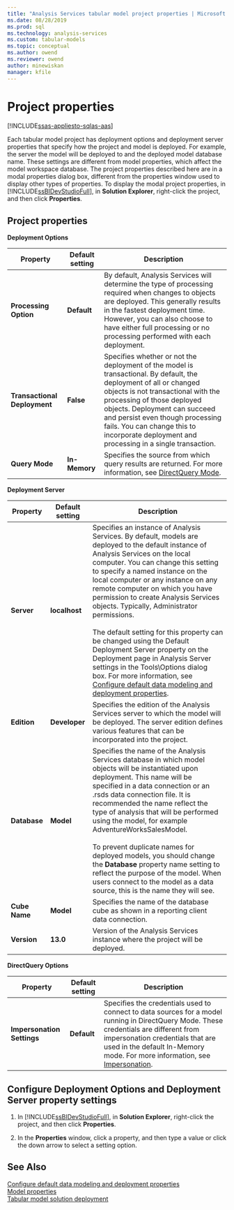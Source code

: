 ```yaml
---
title: "Analysis Services tabular model project properties | Microsoft Docs"
ms.date: 08/28/2019
ms.prod: sql
ms.technology: analysis-services
ms.custom: tabular-models
ms.topic: conceptual
ms.author: owend
ms.reviewer: owend
author: minewiskan
manager: kfile
---
```

# Project properties 
[!INCLUDE[ssas-appliesto-sqlas-aas](../../includes/ssas-appliesto-sqlas-aas.md)]

  Each tabular model project has deployment options and deployment server properties that specify how the project and model is deployed. For example, the server the model will be deployed to and the deployed model database name. These settings are different from model properties, which affect the model workspace database. The project properties described here are in a modal properties dialog box, different from the properties window used to display other types of properties. To display the modal project properties, in [!INCLUDE[ssBIDevStudioFull](../../includes/ssbidevstudiofull-md.md)], in **Solution Explorer**, right-click the project, and then click **Properties**.  
  
  
##  <a name="bkmk_proj_properties"></a> Project properties  
 **Deployment Options**  
  
|Property|Default setting|Description|  
|--------------|---------------------|-----------------|  
|**Processing Option**|**Default**|By default, Analysis Services will determine the type of processing required when changes to objects are deployed. This generally results in the fastest deployment time. However, you can also choose to have either full processing or no processing performed with each deployment.|  
|**Transactional Deployment**|**False**|Specifies whether or not the deployment of the model is transactional. By default, the deployment of all or changed objects is not transactional with the processing of those deployed objects. Deployment can succeed and persist even though processing fails. You can change this to incorporate deployment and processing in a single transaction.|  
|**Query Mode**|**In-Memory**|Specifies the source from which query results are returned. For more information, see [DirectQuery Mode](../../analysis-services/tabular-models/directquery-mode-ssas-tabular.md).|  
  
 **Deployment Server**  
  
|Property|Default setting|Description|  
|--------------|---------------------|-----------------|  
|**Server**|**localhost**|Specifies an instance of Analysis Services. By default, models are deployed to the default instance of Analysis Services on the local computer. You can change this setting to specify a named instance on the local computer or any instance on any remote computer on which you have permission to create Analysis Services objects. Typically, Administrator permissions.<br /><br /> The default setting for this property can be changed using the Default Deployment Server property on the Deployment page in Analysis Server settings in the Tools\Options dialog box. For more information, see [Configure default data modeling and deployment properties](../../analysis-services/tabular-models/configure-default-data-modeling-and-deployment-properties-ssas-tabular.md).|  
|**Edition**|**Developer**|Specifies the edition of the Analysis Services server to which the model will be deployed. The server edition defines various features that can be incorporated into the project.|  
|**Database**|**Model**|Specifies the name of the Analysis Services database in which model objects will be instantiated upon deployment. This name will be specified in a data connection or an .rsds data connection file. It is recommended the name reflect the type of analysis that will be performed using the model, for example AdventureWorksSalesModel.<br /><br /> To prevent duplicate names for deployed models, you should change the **Database** property name setting to reflect the purpose of the model. When users connect to the model as a data source, this is the name they will see.|  
|**Cube Name**|**Model**|Specifies the name of the database cube as shown in a reporting client data connection.|  
|**Version**|**13.0**|Version of the Analysis Services instance where the project will be deployed.|  
  
 **DirectQuery Options**  
  
|Property|Default setting|Description|  
|--------------|---------------------|-----------------|  
|**Impersonation Settings**|**Default**|Specifies the credentials used to connect to data sources for a model running in DirectQuery Mode. These credentials are different from impersonation credentials that are used in the default In-Memory mode. For more information, see [Impersonation](../../analysis-services/tabular-models/impersonation-ssas-tabular.md).|  
  
##  <a name="bkmk_conf_proj_settings"></a> Configure Deployment Options and Deployment Server property settings  
  
1.  In [!INCLUDE[ssBIDevStudioFull](../../includes/ssbidevstudiofull-md.md)], in **Solution Explorer**, right-click the project, and then click **Properties**.  
  
2.  In the **Properties** window, click a property, and then type a value or click the down arrow to select a setting option.  
  
## See Also  
 [Configure default data modeling and deployment properties](../../analysis-services/tabular-models/configure-default-data-modeling-and-deployment-properties-ssas-tabular.md)   
 [Model properties](../../analysis-services/tabular-models/model-properties-ssas-tabular.md)   
 [Tabular model solution deployment](../../analysis-services/tabular-models/tabular-model-solution-deployment-ssas-tabular.md)  
  
  
